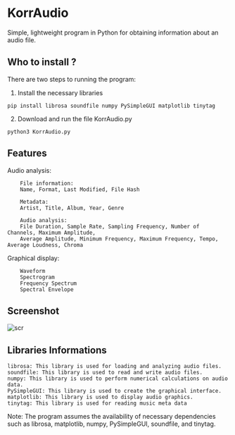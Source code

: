KorrAudio
======================
Simple, lightweight program in Python for obtaining information about an audio file.

Who to install ?
---------------------
There are two steps to running the program:

1. Install the necessary libraries
```
pip install librosa soundfile numpy PySimpleGUI matplotlib tinytag
```
2. Download and run the file KorrAudio.py
```
python3 KorrAudio.py
```

Features
---------------------
Audio analysis:
```
    File information:
    Name, Format, Last Modified, File Hash
    
    Metadata:
    Artist, Title, Album, Year, Genre

    Audio analysis:
    File Duration, Sample Rate, Sampling Frequency, Number of Channels, Maximum Amplitude, 
    Average Amplitude, Minimum Frequency, Maximum Frequency, Tempo, Average Loudness, Chroma
```
Graphical display:
```
    Waveform
    Spectrogram
    Frequency Spectrum
    Spectral Envelope
```

Screenshot
---------------------
![scr](https://github.com/KorrAudio/beta_KorrAudio/assets/139574456/a1a9fce7-2623-4780-bf52-400c5b2cd515)

Libraries Informations
---------------------
```
librosa: This library is used for loading and analyzing audio files.
soundfile: This library is used to read and write audio files. 
numpy: This library is used to perform numerical calculations on audio data. 
PySimpleGUI: This library is used to create the graphical interface. 
matplotlib: This library is used to display audio graphics.
tinytag: This library is used for reading music meta data 
```
Note: The program assumes the availability of necessary dependencies such as librosa, matplotlib, numpy, PySimpleGUI, soundfile, and tinytag.
